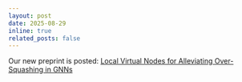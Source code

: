 ```yaml
---
layout: post
date: 2025-08-29
inline: true
related_posts: false
---
```


Our new preprint is posted: [Local Virtual Nodes for Alleviating Over-Squashing in GNNs](https://arxiv.org/abs/2508.20597)